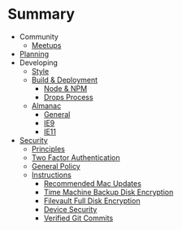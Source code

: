 # Summary

* Community
  * [Meetups]
* [Planning]
* Developing
  * [Style]
  * [Build & Deployment]
    * [Node & NPM]
    * [Drops Process]
  * [Almanac]
    * [General]
    * [IE9]
    * [IE11]
* [Security]
  * [Principles]
  * [Two Factor Authentication]
  * [General Policy]
  * [Instructions]
    * [Recommended Mac Updates]
    * [Time Machine Backup Disk Encryption]
    * [Filevault Full Disk Encryption]
    * [Device Security]
    * [Verified Git Commits]

[Meetups]: ./meetups/README.md
[Planning]: ./project_management/README.md
[Style]: ./style/README.md
[Build & Deployment]: ./build_process/README.md
[Node & NPM]: ./build_process/node.md
[Security]: ./security/README.md
[Almanac]: ./almanac/README.md
[IE9]: ./almanac/IE9.md
[IE11]: ./almanac/IE11.md
[General]: ./almanac/general.md
[Principles]: ./security/README.md#principles
[Two Factor Authentication]: ./security/two-factor-authentication.md
[General Policy]: ./security/README.md#general-policy
[Instructions]: ./security/README.md#instructions
[Recommended Mac Updates]: ./security/mac-updates.md
[Time Machine Backup Disk Encryption]: ./security/timemachine.md
[Filevault Full Disk Encryption]: ./security/filevault.md
[Device Security]: ./security/devices.md
[Verified Git Commits]: ./security/verified-commits.md
[Drops Process]: ./build_process/drops.md
